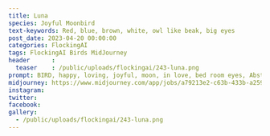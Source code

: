 ```yaml
---
title: Luna
species: Joyful Moonbird
text-keywords: Red, blue, brown, white, owl like beak, big eyes
post_date: 2023-04-20 00:00:00
categories: FlockingAI
tags: FlockingAI Birds MidJourney 
header      :
  teaser    : /public/uploads/flockingai/243-luna.png
prompt: BIRD, happy, loving, joyful, moon, in love, bed room eyes, Abstract, 
midjourney: https://www.midjourney.com/app/jobs/a79213e2-c63b-433b-a259-624ce8011c32
instagram: 
twitter: 
facebook: 
gallery: 
  - /public/uploads/flockingai/243-luna.png
---
```


